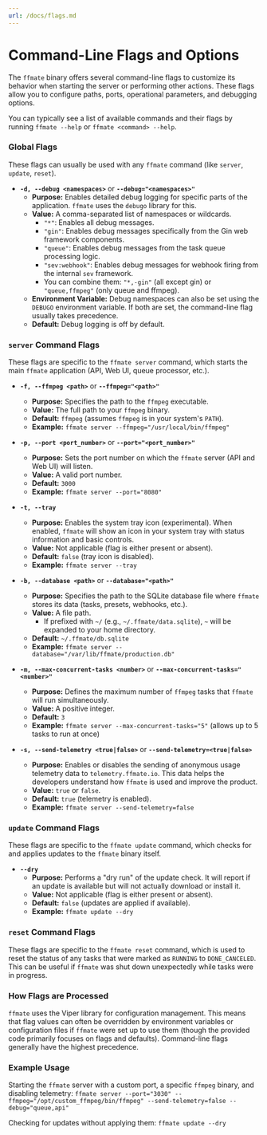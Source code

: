 ```yaml
---
url: /docs/flags.md
---
```

# Command-Line Flags and Options

The `ffmate` binary offers several command-line flags to customize its behavior when starting the server or performing other actions. These flags allow you to configure paths, ports, operational parameters, and debugging options.

You can typically see a list of available commands and their flags by running `ffmate --help` or `ffmate <command> --help`.

### Global Flags

These flags can usually be used with any `ffmate` command (like `server`, `update`, `reset`).

* **`-d, --debug <namespaces>`** or **`--debug="<namespaces>"`**
  * **Purpose:** Enables detailed debug logging for specific parts of the application. `ffmate` uses the `debugo` library for this.
  * **Value:** A comma-separated list of namespaces or wildcards.
    * `"*"`: Enables all debug messages.
    * `"gin"`: Enables debug messages specifically from the Gin web framework components.
    * `"queue"`: Enables debug messages from the task queue processing logic.
    * `"sev:webhook"`: Enables debug messages for webhook firing from the internal `sev` framework.
    * You can combine them: `"*,-gin"` (all except gin) or `"queue,ffmpeg"` (only queue and ffmpeg).
  * **Environment Variable:** Debug namespaces can also be set using the `DEBUGO` environment variable. If both are set, the command-line flag usually takes precedence.
  * **Default:** Debug logging is off by default.

### `server` Command Flags

These flags are specific to the `ffmate server` command, which starts the main `ffmate` application (API, Web UI, queue processor, etc.).

* **`-f, --ffmpeg <path>`** or **`--ffmpeg="<path>"`**
  * **Purpose:** Specifies the path to the `ffmpeg` executable.
  * **Value:** The full path to your `ffmpeg` binary.
  * **Default:** `ffmpeg` (assumes `ffmpeg` is in your system's `PATH`).
  * **Example:** `ffmate server --ffmpeg="/usr/local/bin/ffmpeg"`

* **`-p, --port <port_number>`** or **`--port="<port_number>"`**
  * **Purpose:** Sets the port number on which the `ffmate` server (API and Web UI) will listen.
  * **Value:** A valid port number.
  * **Default:** `3000`
  * **Example:** `ffmate server --port="8080"`

* **`-t, --tray`**
  * **Purpose:** Enables the system tray icon (experimental). When enabled, `ffmate` will show an icon in your system tray with status information and basic controls.
  * **Value:** Not applicable (flag is either present or absent).
  * **Default:** `false` (tray icon is disabled).
  * **Example:** `ffmate server --tray`

* **`-b, --database <path>`** or **`--database="<path>"`**
  * **Purpose:** Specifies the path to the SQLite database file where `ffmate` stores its data (tasks, presets, webhooks, etc.).
  * **Value:** A file path.
    * If prefixed with `~/` (e.g., `~/.ffmate/data.sqlite`), `~` will be expanded to your home directory.
  * **Default:** `~/.ffmate/db.sqlite`
  * **Example:** `ffmate server --database="/var/lib/ffmate/production.db"`

* **`-m, --max-concurrent-tasks <number>`** or **`--max-concurrent-tasks="<number>"`**
  * **Purpose:** Defines the maximum number of `ffmpeg` tasks that `ffmate` will run simultaneously.
  * **Value:** A positive integer.
  * **Default:** `3`
  * **Example:** `ffmate server --max-concurrent-tasks="5"` (allows up to 5 tasks to run at once)

* **`-s, --send-telemetry <true|false>`** or **`--send-telemetry=<true|false>`**
  * **Purpose:** Enables or disables the sending of anonymous usage telemetry data to `telemetry.ffmate.io`. This data helps the developers understand how `ffmate` is used and improve the product.
  * **Value:** `true` or `false`.
  * **Default:** `true` (telemetry is enabled).
  * **Example:** `ffmate server --send-telemetry=false`

### `update` Command Flags

These flags are specific to the `ffmate update` command, which checks for and applies updates to the `ffmate` binary itself.

* **`--dry`**
  * **Purpose:** Performs a "dry run" of the update check. It will report if an update is available but will not actually download or install it.
  * **Value:** Not applicable (flag is either present or absent).
  * **Default:** `false` (updates are applied if available).
  * **Example:** `ffmate update --dry`

### `reset` Command Flags

These flags are specific to the `ffmate reset` command, which is used to reset the status of any tasks that were marked as `RUNNING` to `DONE_CANCELED`. This can be useful if `ffmate` was shut down unexpectedly while tasks were in progress.

### How Flags are Processed

`ffmate` uses the Viper library for configuration management. This means that flag values can often be overridden by environment variables or configuration files if `ffmate` were set up to use them (though the provided code primarily focuses on flags and defaults). Command-line flags generally have the highest precedence.

### Example Usage

Starting the `ffmate` server with a custom port, a specific `ffmpeg` binary, and disabling telemetry:
`ffmate server --port="3030" --ffmpeg="/opt/custom_ffmpeg/bin/ffmpeg" --send-telemetry=false --debug="queue,api"`

Checking for updates without applying them:
`ffmate update --dry`
